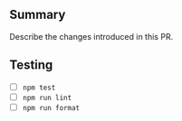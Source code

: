 ## Summary

Describe the changes introduced in this PR.

## Testing

- [ ] `npm test`
- [ ] `npm run lint`
- [ ] `npm run format`
